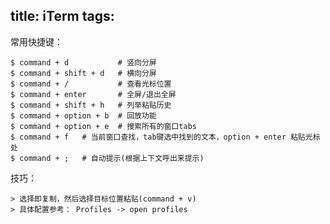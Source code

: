 title: iTerm
tags:
---

常用快捷键：

	$ command + d     		# 竖向分屏 
	$ command + shift + d 	# 横向分屏
	$ command + / 			# 查看光标位置
	$ command + enter 		# 全屏/退出全屏
	$ command + shift + h	# 列举粘贴历史
	$ command + option + b 	# 回放功能
	$ command + option + e	# 搜索所有的窗口tabs
	$ command + f 	# 当前窗口查找，tab键选中找到的文本，option + enter 粘贴光标处
	$ command + ;	# 自动提示(根据上下文呼出来提示)


技巧：

	> 选择即复制，然后选择目标位置粘贴(command + v)
	> 具体配置参考： Profiles -> open profiles